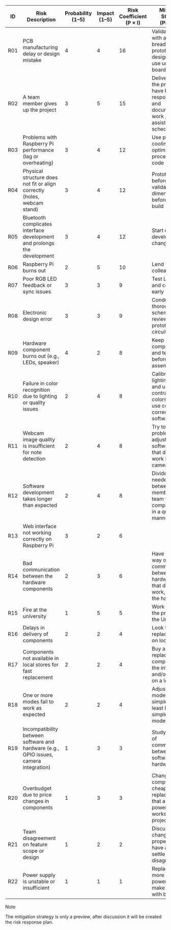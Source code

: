 | ID   | Risk Description | Probability (1–5) | Impact (1–5) | Risk Coefficient (P × I) | Mitigation Strategy (Preview) |
|------|------------------|-------------------|--------------|--------------------------|---------------------|
| R01  | PCB manufacturing delay or design mistake | 4 | 4 | 16 | Validate PCB with a breadboard prototype; send design early; use universal board |
| R02  | A team member gives up the project | 3 | 5 | 15 | Deliver 80% of the project; have backup responsibilities and documented work ; have assistants on schedule|
| R03  | Problems with Raspberry Pi performance (lag or overheating) | 3 | 4 | 12 | Use proper cooling and optimize image processing code |
| R04  | Physical structure does not fit or align correctly (holes, webcam stand) | 3 | 4 | 12 | Prototype parts before drilling; validate dimensions before final build |
| R05  | Bluetooth complicates interface development and prolongs the development | 3 | 4 | 12 | Start early development; change to wifi |
| R06  | Raspberry Pi burns out | 2 | 5 | 10 | Lend from colleague |
| R07  | Poor RGB LED feedback or sync issues | 3 | 3 | 9  | Test LED logic and connections early |
| R08  | Electronic design error | 3 | 3 | 9  | Conduct thorough schematic reviews and prototype key circuits |
| R09  | Hardware component burns out (e.g., LEDs, speaker) | 4 | 2 | 8  | Keep spare components and test parts before final assembly |
| R10  | Failure in color recognition due to lighting or quality issues | 2 | 4 | 8  | Calibrate lighting early and use high-contrast colors/materials; use color correction in software |
| R11  | Webcam image quality is insufficient for note detection | 2 | 4 | 8  | Try to solve this problem pra adjusting the software and if that doesn't work buy a new camera |
| R12  | Software development takes longer than expected | 2 | 4 | 8  | Divide the tasks needed between the members of the team to complete them in a quick manner |
| R13  | Web interface not working correctly on Raspberry Pi | 3 | 2 | 6  |  |
| R14  | Bad communication between the hardware components | 2 | 3 | 6  | Have a backup way of communication between the hardware, and if that doesnt work, replace the hardware|
| R15  | Fire at the university | 1 | 5 | 5  | Work outside the premises of the University |
| R16  | Delays in delivery of components | 2 | 2 | 4  | Look for replacements on local shops |
| R17  | Components not available in local stores for fast replacement | 2 | 2 | 4  | Buy a replacement component on the internet and/or order it on a local shop |
| R18  | One or more modes fail to work as expected | 2 | 2 | 4  | Adjust the modes in a simple way to at least have a simple working mode |
| R19  | Incompatibility between software and hardware (e.g., GPIO issues, camera integration) | 1 | 3 | 3  | Study new ways of communication between software and hardware |
| R20  | Overbudget due to price changes in components | 1 | 3 | 3  | Change the components to cheaper replacements that are less powerful but works in the project scope |
| R21  | Team disagreement on feature scope or design | 1 | 2 | 2  | Discuss the changes properly, and have a vote to settle the disagreement |
| R22  | Power supply is unstable or insufficient | 1 | 1 | 1  | Replace with a more powerful power supply or make it work with batteries |

> [!NOTE]
> The mitigation strategy is only a preview, after discussion it will be created the risk response plan.
